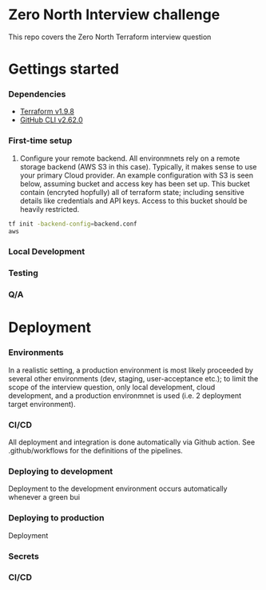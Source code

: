 # Zero North Interview challenge

This repo covers the Zero North Terraform interview question

# Gettings started

### Dependencies

- [Terraform v1.9.8](https://www.terraform.io/)
- [GitHub CLI v2.62.0](https://cli.github.com/)

### First-time setup

1. Configure your remote backend. All environmnets rely on a remote storage backend (AWS S3 in this case). Typically, it makes sense to use your primary Cloud provider. An example configuration with S3 is seen below, assuming bucket and access key has been set up. This bucket contain (encryted hopfully) all of terraform state; including sensitive details like credentials and API keys. Access to this bucket should be heavily restricted.

```bash
tf init -backend-config=backend.conf
aws
```

### Local Development

### Testing

### Q/A

# Deployment

### Environments

In a realistic setting, a production environment is most likely proceeded by several other environments (dev, staging, user-acceptance etc.); to limit the scope of the interview question, only local development, cloud development, and a production environmnet is used (i.e. 2 deployment target environment).

### CI/CD

All deployment and integration is done automatically via Github action. See .github/workflows for the definitions of the pipelines.

### Deploying to development

Deployment to the development environment occurs automatically whenever a green bui

### Deploying to production

Deployment

### Secrets

### CI/CD
